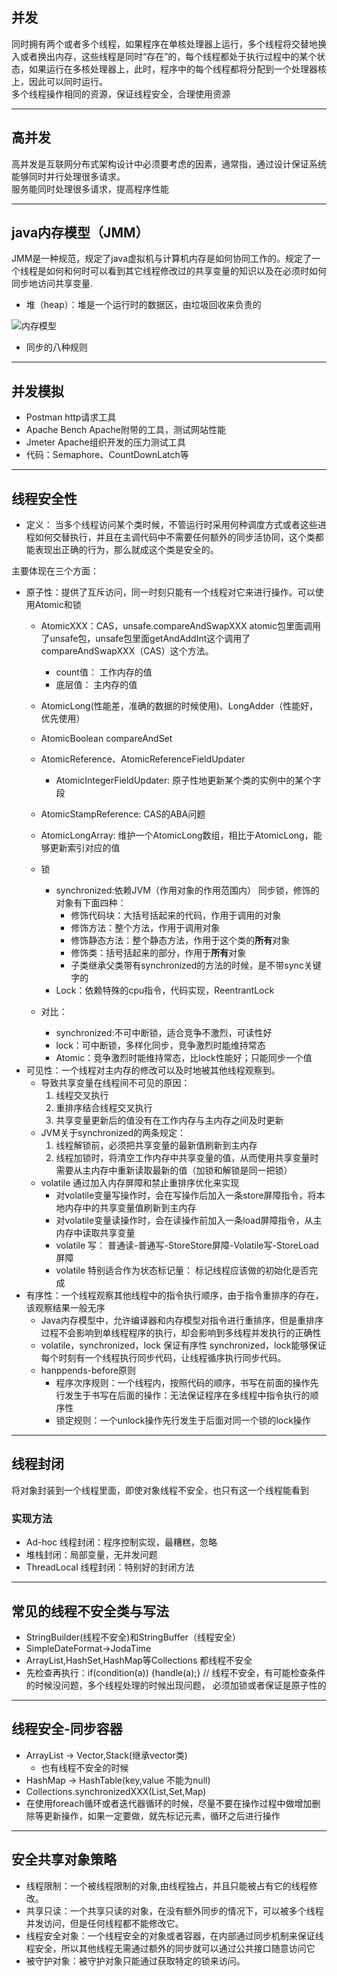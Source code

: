 ## 并发
同时拥有两个或者多个线程，如果程序在单核处理器上运行，多个线程将交替地换入或者换出内存，这些线程是同时“存在”的，每个线程都处于执行过程中的某个状态，如果运行在多核处理器上，此时，程序中的每个线程都将分配到一个处理器核上，因此可以同时运行。  
多个线程操作相同的资源，保证线程安全，合理使用资源
 
*** 
## 高并发
高并发是互联网分布式架构设计中必须要考虑的因素，通常指，通过设计保证系统能够同时并行处理很多请求。  
服务能同时处理很多请求，提高程序性能

***
## java内存模型（JMM）
JMM是一种规范，规定了java虚拟机与计算机内存是如何协同工作的。规定了一个线程是如何和何时可以看到其它线程修改过的共享变量的知识以及在必须时如何同步地访问共享变量.

* 堆（heap）：堆是一个运行时的数据区，由垃圾回收来负责的

![内存模型](http://118.126.64.234:10022/daimonster/Images/raw/01c1aefe02a175d6eff74f180fe094137871be66/Java-high-concurrency/java%E5%86%85%E5%AD%98%E6%A8%A1%E5%9E%8B.png)

* 同步的八种规则

***
## 并发模拟
* Postman http请求工具
* Apache Bench Apache附带的工具，测试网站性能
* Jmeter Apache组织开发的压力测试工具
* 代码：Semaphore、CountDownLatch等

***
## 线程安全性
* 定义： 当多个线程访问某个类时候，不管运行时采用何种调度方式或者这些进程如何交替执行，并且在主调代码中不需要任何额外的同步活协同，这个类都能表现出正确的行为，那么就成这个类是安全的。

主要体现在三个方面：
* 原子性：提供了互斥访问，同一时刻只能有一个线程对它来进行操作。可以使用Atomic和锁
    * AtomicXXX：CAS，unsafe.compareAndSwapXXX
        atomic包里面调用了unsafe包，unsafe包里面getAndAddInt这个调用了compareAndSwapXXX（CAS）这个方法。
        * count值： 工作内存的值
        * 底层值： 主内存的值
    * AtomicLong(性能差，准确的数据的时候使用)、LongAdder（性能好，优先使用）
    * AtomicBoolean compareAndSet
    * AtomicReference、AtomicReferenceFieldUpdater
        * AtomicIntegerFieldUpdater: 原子性地更新某个类的实例中的某个字段
    * AtomicStampReference: CAS的ABA问题
    * AtomicLongArray: 维护一个AtomicLong数组，相比于AtomicLong，能够更新索引对应的值

    * 锁
        * synchronized:依赖JVM（作用对象的作用范围内） 同步锁，修饰的对象有下面四种：
            * 修饰代码块：大括号括起来的代码，作用于调用的对象
            * 修饰方法：整个方法，作用于调用对象
            * 修饰静态方法：整个静态方法，作用于这个类的**所有**对象
            * 修饰类：括号括起来的部分，作用于**所有**对象
            * 子类继承父类带有synchronized的方法的时候，是不带sync关键字的
        * Lock：依赖特殊的cpu指令，代码实现，ReentrantLock

    * 对比：
        * synchronized:不可中断锁，适合竞争不激烈，可读性好
        * lock：可中断锁，多样化同步，竞争激烈时能维持常态
        * Atomic：竞争激烈时能维持常态，比lock性能好；只能同步一个值        
* 可见性：一个线程对主内存的修改可以及时地被其他线程观察到。
    * 导致共享变量在线程间不可见的原因：
        1. 线程交叉执行
        2. 重排序结合线程交叉执行
        3. 共享变量更新后的值没有在工作内存与主内存之间及时更新
    * JVM关于synchronized的两条规定：
        1. 线程解锁前，必须把共享变量的最新值刷新到主内存
        1. 线程加锁时，将清空工作内存中共享变量的值，从而使用共享变量时需要从主内存中重新读取最新的值（加锁和解锁是同一把锁）
    * volatile
        通过加入内存屏障和禁止重排序优化来实现  
        * 对volatile变量写操作时，会在写操作后加入一条store屏障指令，将本地内存中的共享变量值刷新到主内存
        * 对volatile变量读操作时，会在读操作前加入一条load屏障指令，从主内存中读取共享变量
        * volatile 写： 普通读-普通写-StoreStore屏障-Volatile写-StoreLoad屏障
        * volatile 特别适合作为状态标记量： 标记线程应该做的初始化是否完成
* 有序性：一个线程观察其他线程中的指令执行顺序，由于指令重排序的存在，该观察结果一般无序
    * Java内存模型中，允许编译器和内存模型对指令进行重排序，但是重排序过程不会影响到单线程程序的执行，却会影响到多线程并发执行的正确性
    * volatile，synchronized，lock 保证有序性 synchronized，lock能够保证每个时刻有一个线程执行同步代码，让线程循序执行同步代码。
    * hanppends-before原则
        * 程序次序规则：一个线程内，按照代码的顺序，书写在前面的操作先行发生于书写在后面的操作：无法保证程序在多线程中指令执行的顺序性
        * 锁定规则：一个unlock操作先行发生于后面对同一个锁的lock操作

***
## 线程封闭
将对象封装到一个线程里面，即使对象线程不安全，也只有这一个线程能看到  
### 实现方法
* Ad-hoc 线程封闭：程序控制实现，最糟糕，忽略
* 堆栈封闭：局部变量，无并发问题
* ThreadLocal 线程封闭：特别好的封闭方法

***
## 常见的线程不安全类与写法
* StringBuilder(线程不安全)和StringBuffer（线程安全）
* SimpleDateFormat->JodaTime
* ArrayList,HashSet,HashMap等Collections 都线程不安全
* 先检查再执行：if(condition(a)) {handle(a);} // 线程不安全，有可能检查条件的时候没问题，多个线程处理的时候出现问题， 必须加锁或者保证是原子性的

***
## 线程安全-同步容器
* ArrayList -> Vector,Stack(继承vector类)
    * 也有线程不安全的时候
* HashMap -> HashTable(key,value 不能为null)
* Collections.synchronizedXXX(List,Set,Map)
* 在使用foreach循环或者迭代器循环的时候，尽量不要在操作过程中做增加删除等更新操作，如果一定要做，就先标记元素，循环之后进行操作

***
## 安全共享对象策略
* 线程限制：一个被线程限制的对象,由线程独占，并且只能被占有它的线程修改。
* 共享只读：一个共享只读的对象，在没有额外同步的情况下，可以被多个线程并发访问，但是任何线程都不能修改它。
* 线程安全对象：一个线程安全的对象或者容器，在内部通过同步机制来保证线程安全，所以其他线程无需通过额外的同步就可以通过公共接口随意访问它
* 被守护对象：被守护对象只能通过获取特定的锁来访问。